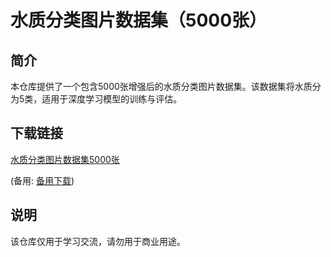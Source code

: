 # 水质分类图片数据集（5000张）

## 简介
本仓库提供了一个包含5000张增强后的水质分类图片数据集。该数据集将水质分为5类，适用于深度学习模型的训练与评估。

## 下载链接
[水质分类图片数据集5000张](https://pan.quark.cn/s/c169dd92151c) 

(备用: [备用下载](https://pan.baidu.com/s/1CJOELuBFVNZMZ8-EXIuZbA?pwd=1234))

## 说明

该仓库仅用于学习交流，请勿用于商业用途。

